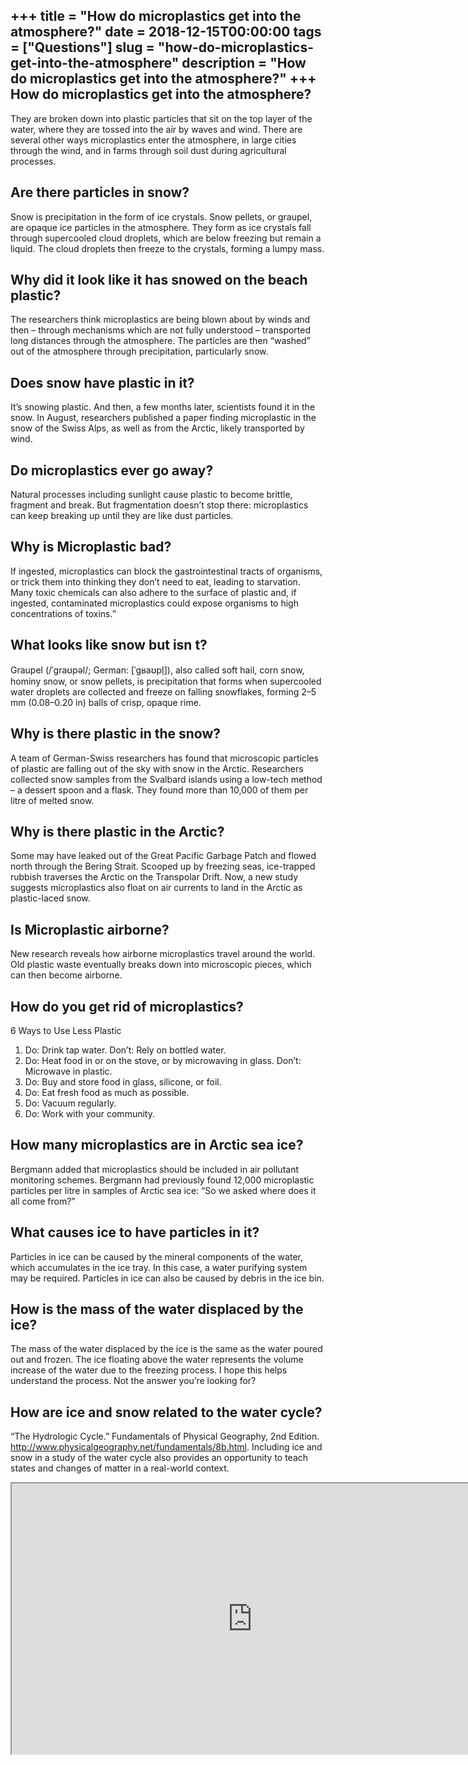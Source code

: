 +++
title = "How do microplastics get into the atmosphere?"
date = 2018-12-15T00:00:00
tags = ["Questions"]
slug = "how-do-microplastics-get-into-the-atmosphere"
description = "How do microplastics get into the atmosphere?"
+++
How do microplastics get into the atmosphere?
---------------------------------------------

They are broken down into plastic particles that sit on the top layer of the water, where they are tossed into the air by waves and wind. There are several other ways microplastics enter the atmosphere, in large cities through the wind, and in farms through soil dust during agricultural processes.

Are there particles in snow?
----------------------------

Snow is precipitation in the form of ice crystals. Snow pellets, or graupel, are opaque ice particles in the atmosphere. They form as ice crystals fall through supercooled cloud droplets, which are below freezing but remain a liquid. The cloud droplets then freeze to the crystals, forming a lumpy mass.

Why did it look like it has snowed on the beach plastic?
--------------------------------------------------------

The researchers think microplastics are being blown about by winds and then – through mechanisms which are not fully understood – transported long distances through the atmosphere. The particles are then “washed” out of the atmosphere through precipitation, particularly snow.

Does snow have plastic in it?
-----------------------------

It’s snowing plastic. And then, a few months later, scientists found it in the snow. In August, researchers published a paper finding microplastic in the snow of the Swiss Alps, as well as from the Arctic, likely transported by wind.

Do microplastics ever go away?
------------------------------

Natural processes including sunlight cause plastic to become brittle, fragment and break. But fragmentation doesn’t stop there: microplastics can keep breaking up until they are like dust particles.

Why is Microplastic bad?
------------------------

If ingested, microplastics can block the gastrointestinal tracts of organisms, or trick them into thinking they don’t need to eat, leading to starvation. Many toxic chemicals can also adhere to the surface of plastic and, if ingested, contaminated microplastics could expose organisms to high concentrations of toxins.”

What looks like snow but isn t?
-------------------------------

Graupel (/ˈɡraʊpəl/; German: \[ˈɡʁaʊpl̩\]), also called soft hail, corn snow, hominy snow, or snow pellets, is precipitation that forms when supercooled water droplets are collected and freeze on falling snowflakes, forming 2–5 mm (0.08–0.20 in) balls of crisp, opaque rime.

Why is there plastic in the snow?
---------------------------------

A team of German-Swiss researchers has found that microscopic particles of plastic are falling out of the sky with snow in the Arctic. Researchers collected snow samples from the Svalbard islands using a low-tech method – a dessert spoon and a flask. They found more than 10,000 of them per litre of melted snow.

Why is there plastic in the Arctic?
-----------------------------------

Some may have leaked out of the Great Pacific Garbage Patch and flowed north through the Bering Strait. Scooped up by freezing seas, ice-trapped rubbish traverses the Arctic on the Transpolar Drift. Now, a new study suggests microplastics also float on air currents to land in the Arctic as plastic-laced snow.

Is Microplastic airborne?
-------------------------

New research reveals how airborne microplastics travel around the world. Old plastic waste eventually breaks down into microscopic pieces, which can then become airborne.

How do you get rid of microplastics?
------------------------------------

6 Ways to Use Less Plastic

1. Do: Drink tap water. Don’t: Rely on bottled water.
2. Do: Heat food in or on the stove, or by microwaving in glass. Don’t: Microwave in plastic.
3. Do: Buy and store food in glass, silicone, or foil.
4. Do: Eat fresh food as much as possible.
5. Do: Vacuum regularly.
6. Do: Work with your community.

How many microplastics are in Arctic sea ice?
---------------------------------------------

Bergmann added that microplastics should be included in air pollutant monitoring schemes. Bergmann had previously found 12,000 microplastic particles per litre in samples of Arctic sea ice: “So we asked where does it all come from?”

What causes ice to have particles in it?
----------------------------------------

Particles in ice can be caused by the mineral components of the water, which accumulates in the ice tray. In this case, a water purifying system may be required. Particles in ice can also be caused by debris in the ice bin.

How is the mass of the water displaced by the ice?
--------------------------------------------------

The mass of the water displaced by the ice is the same as the water poured out and frozen. The ice floating above the water represents the volume increase of the water due to the freezing process. I hope this helps understand the process. Not the answer you’re looking for?

How are ice and snow related to the water cycle?
------------------------------------------------

“The Hydrologic Cycle.” Fundamentals of Physical Geography, 2nd Edition. http://www.physicalgeography.net/fundamentals/8b.html. Including ice and snow in a study of the water cycle also provides an opportunity to teach states and changes of matter in a real-world context.

<iframe allow="accelerometer; autoplay; clipboard-write; encrypted-media; gyroscope; picture-in-picture" allowfullscreen="" class="__youtube_prefs__  epyt-is-override  no-lazyload" data-no-lazy="1" data-origheight="433" data-origwidth="770" data-skipgform_ajax_framebjll="" height="433" id="_ytid_39621" loading="lazy" src="https://www.youtube.com/embed/92PWCBrIKhY?enablejsapi=1&autoplay=0&cc_load_policy=0&cc_lang_pref=&iv_load_policy=1&loop=0&modestbranding=0&rel=1&fs=1&playsinline=0&autohide=2&theme=dark&color=red&controls=1&" title="YouTube player" width="770"></iframe>